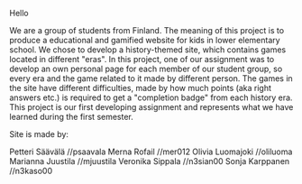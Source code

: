 Hello

We are a group of students from Finland. The meaning of this project is to produce a educational and gamified website
for kids in lower elementary school. We chose to develop a history-themed site, which contains games located in different
"eras". In this project, one of our assignment was to develop an own personal page for each member of our student group,
so every era and the game related to it made by different person.
The games in the site have different difficulties, made by how much points (aka right answers etc.) is required to
get a "completion badge" from each history era. This project is our first developing assignment and represents
what we have learned during the first semester.

Site is made by:

Petteri Säävälä   //psaavala
Merna Rofail      //mer012
Olivia Luomajoki  //oliluoma
Marianna Juustila //mjuustila
Veronika Sippala  //n3sian00
Sonja Karppanen   //n3kaso00

